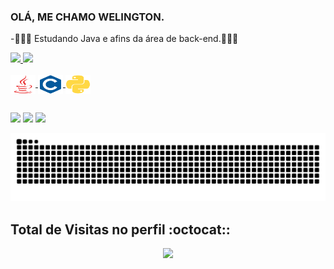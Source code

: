 ### OLÁ, ME CHAMO WELINGTON.
-🌿👨‍💻 Estudando Java e afins da área de back-end.🌿👨‍💻
<div>
  <a href="https://github.com/wmelodasilva">
  <img height="170em" src="https://github-readme-stats.vercel.app/api?username=wmelodasilva&show_icons=false&theme=dark&title_color=ffdb58&bg_color=111111&include_all_commits=true&count_private=true"/>
  <img height="170em" src="https://github-readme-stats.vercel.app/api/top-langs/?username=Wmelodasilva&layout=compact&langs_count=7&theme=dark&title_color=ffdb58&bg_color=111111"/>
</div>
  
  <div style="display: inline_block"><br>
  <img align="center" alt="wmelo-JV" height="30" width="40" src="https://raw.githubusercontent.com/devicons/devicon/master/icons/java/java-plain.svg">
  <img align="center" alt="wmelo-JV" height="30" width="40" src="https://raw.githubusercontent.com/devicons/devicon/master/icons/c/c-plain.svg">
  <img align="center" alt="wmelo-JV" height="30" width="40" src="https://raw.githubusercontent.com/devicons/devicon/master/icons/python/python-plain.svg">
 </div>
 
  ##
  
  <div>
     <a href="https://www.instagram.com/wmelodasilva/" target="_blank"><img src="https://img.shields.io/badge/-Instagram-ffdb58?style=for-the-badge&logo=instagram&logoColor=white"      target="_blank"></a>
    <a href="www.linkedin.com/in/welingtonmelo" target="_blank"><img src="https://img.shields.io/badge/LinkedIn-0077B5?style=for-the-badge&logo=linkedin&logoColor=white"                 target="_blank"></a>
   <a href="https://mail.google.com/mail/u/0/#inbox?compose=DmwnWrRpclZhfzvVhspdshvLJQdpLPJfCtwzWTFqhmGRqBTHdlNbLMnxBqcGqjCCrMPWNkqDtdLQ" target="_blank"><img                        src="https://img.shields.io/badge/Gmail-D14836?style=for-the-badge&logo=gmail&logoColor=white" target="_blank"></a>
 
 ![Snake animation](https://github.com/wmelodasilva/wmelodasilva/blob/output/github-contribution-grid-snake.svg)
    
 </div>
   
 <p align="left"> 

 ## Total de Visitas no perfil :octocat:: <br>
 <p align="center"> 
   <img alingn="center" src="https://profile-counter.glitch.me/wmelodasilva/count.svg" />
</p>

 
